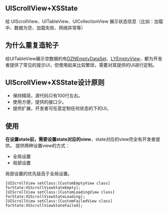 ## UIScrollView+XSState

给 UIScrollView、UITableView、UICollectionView 展示状态信息（比如：加载中、数据为空、加载失败、网络异常等）

## 为什么重复造轮子

给UITableView展示空数据的有[DZNEmptyDataSet](https://github.com/dzenbot/DZNEmptyDataSet)、[LYEmptyView](https://github.com/dev-liyang/LYEmptyView)，都为开发者提供了常见的提示UI，但使用起来比较繁琐，需要对其提供的UI进行定制。  

## UIScrollView+XSState设计原则
-  保持精简，源代码只有100行左右。
-  使用方便，提供的接口少。
-  提供扩展，开发者可任意定制任何状态的下的UI。

## 使用
**在设置state前，需要设置state对应的view**，state对应的view完全有开发者提供。
提供两种设置view的方式：  

-  全局设置  
-  局部设置

局部设置的优先级高于全局设置。

``` objc
[UIScrollView setClass:[CustomEmptyView class] forState:XSScrollViewStateEmpty];
[UIScrollView setClass:[CustomLoadingView class] forState:XSScrollViewStateLoading];
[UIScrollView setClass:[CustomFailedView class] forState:XSScrollViewStateFailed];
```
